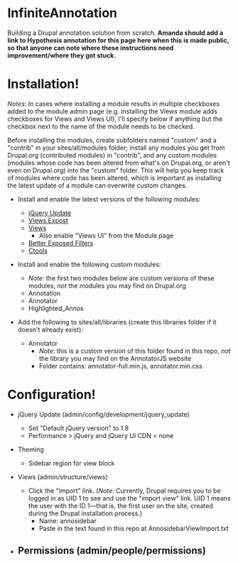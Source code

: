 # InfiniteAnnotation
Building a Drupal annotation solution from scratch. **Amanda should add a link to Hypothesis annotation for this page here when this is made public, so that anyone can note where these instructions need improvement/where they got stuck.**

# Installation!
*Notes*: In cases where installing a module results in multiple checkboxes added to the module admin page (e.g. installing the Views module adds checkboxes for Views and Views UI), I'll specify below if anything but the checkbox next to the name of the module needs to be checked.

Before installing the modules, create subfolders named "custom" and a "contrib" in your sites/all/modules folder; install any modules you get from Drupal.org (contributed modules) in "contrib", and any custom modules (modules whose code has been altered from what's on Drupal.org, or aren't even on Drupal.org) into the "custom" folder. This will help you keep track of modules where code has been altered, which is important as installing the latest update of a module can overwrite custom changes.

- Install and enable the latest versions of the following modules:
  - [jQuery Update](https://www.drupal.org/project/jquery_update)
  - [Views Expost](https://www.drupal.org/project/views_expost)
  - [Views](https://www.drupal.org/project/views)
    - Also enable "Views UI" from the Module page
  - [Better Exposed Filters](https://www.drupal.org/project/better_exposed_filters)
  - [Ctools](https://www.drupal.org/project/ctools)
  
- Install and enable the following custom modules:
    - *Note*: the first two modules below are custom versions of these modules, *not* the modules you may find on Drupal.org
  - Annotation
  - Annotator
  - Highlighted_Annos
  
- Add the following to sites/all/libraries (create this libraries folder if it doesn't already exist):
  - Annotator
    - *Note*: this is a custom version of this folder found in this repo, *not* the library you may find on the AnnotatorJS website
    - Folder contains: annotator-full.min.js, annotator.min.css
    
# Configuration!

- jQuery Update (admin/config/development/jquery_update)
  - Set "Default jQuery version" to 1.8
  - Performance > jQuery and jQuery UI CDN = none

- Theming
  - Sidebar region for view block
  
- Views (admin/structure/views)
  - Click the "import" link. (*Note*: Currently, Drupal requires you to be logged in as UID 1 to see and use the "import view" link. UID 1 means the user with the ID 1—that is, the first user on the site, created during the Drupal installation process.)
    - Name: annosidebar
    - Paste in the text found in this repo at AnnosidebarViewImport.txt

- Permissions (admin/people/permissions)
  - 
